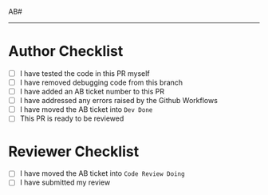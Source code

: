AB#

---

# Author Checklist

- [ ] I have tested the code in this PR myself
- [ ] I have removed debugging code from this branch
- [ ] I have added an AB ticket number to this PR
- [ ] I have addressed any errors raised by the Github Workflows
- [ ] I have moved the AB ticket into `Dev Done`
- [ ] This PR is ready to be reviewed

# Reviewer Checklist

- [ ] I have moved the AB ticket into `Code Review Doing`
- [ ] I have submitted my review
